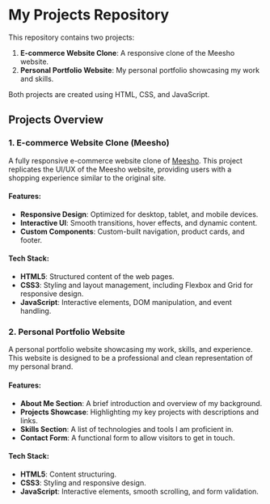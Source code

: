 # My Projects Repository

This repository contains two projects:

1. **E-commerce Website Clone**: A responsive clone of the Meesho website.
2. **Personal Portfolio Website**: My personal portfolio showcasing my work and skills.

Both projects are created using HTML, CSS, and JavaScript.

## Projects Overview

### 1. E-commerce Website Clone (Meesho)

A fully responsive e-commerce website clone of [Meesho](https://www.meesho.com/). This project replicates the UI/UX of the Meesho website, providing users with a shopping experience similar to the original site.

#### Features:
- **Responsive Design**: Optimized for desktop, tablet, and mobile devices.
- **Interactive UI**: Smooth transitions, hover effects, and dynamic content.
- **Custom Components**: Custom-built navigation, product cards, and footer.

#### Tech Stack:
- **HTML5**: Structured content of the web pages.
- **CSS3**: Styling and layout management, including Flexbox and Grid for responsive design.
- **JavaScript**: Interactive elements, DOM manipulation, and event handling.

### 2. Personal Portfolio Website

A personal portfolio website showcasing my work, skills, and experience. This website is designed to be a professional and clean representation of my personal brand.

#### Features:
- **About Me Section**: A brief introduction and overview of my background.
- **Projects Showcase**: Highlighting my key projects with descriptions and links.
- **Skills Section**: A list of technologies and tools I am proficient in.
- **Contact Form**: A functional form to allow visitors to get in touch.

#### Tech Stack:
- **HTML5**: Content structuring.
- **CSS3**: Styling and responsive design.
- **JavaScript**: Interactive elements, smooth scrolling, and form validation.

